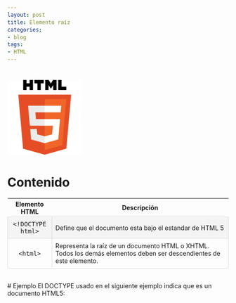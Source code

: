 ```yaml
---
layout: post
title: Elemento raíz
categories:
- blog
tags:
- HTML
---
```



<!-- Estilo CSS del post-->
<style>
table {
    border-collapse: collapse;
    width: 100%;
}

td {
    border: 1px solid #dddddd;
    text-align: left;
    padding: 8px;
}

th {
    text-align: center;
}
tr:nth-child(even) {
    background-color: rgba(238, 238, 238, 0.57);
}

td:first-child {
  width: 20%;
  text-align: center;
  font-family: 'Inconsolata', monospace;
}

table h1 {
  font-size: 2em;
  font-weight: normal;
  color: #000;
}

h2 {
  font-size: 1.5em;
  font-weight: normal;
}

h3 {
  font-size: 1.17em;
  font-weight: normal;
}

h4 {
  font-size: 1.00em;
  font-weight: normal;
}

h5 {
  font-size: 0.83em;
  font-weight: normal;
}

h6 {
  font-size: 0.67em;
  font-weight: normal;
}
</style>

<!-- Imagen Markdown -->
# <img src="./../static/HTML5.png" alt="Drawing" style="width: 170px;"/>

<!-- Contenido post -->
# Contenido

<table>
  <tr>
    <th>Elemento HTML</th>
    <th>Descripción</th>
  </tr>
  <tr>
    <td>&lt;!DOCTYPE html&gt;</td>
    <td>Define que el documento esta bajo el estandar de HTML 5</td>
  </tr>
    <tr>
    <td>&lt;html&gt;</td>
    <td>Representa la raíz de un documento HTML o XHTML. Todos los demás elementos deben ser descendientes de este elemento.</td>
  </tr>
</table>

<br/>
<!-- Ejemplo -->
# Ejemplo
El DOCTYPE usado en el siguiente ejemplo indica que es un documento HTML5:

 <script markdown='1' src="https://gist.github.com/gcpmendez/4ae1c7c7c01ef7df1f251652f7028fb5.js"></script>